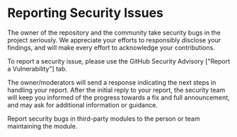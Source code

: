 # Reporting Security Issues

The owner of the repository and the community take security bugs in the project seriously. We appreciate your efforts to responsibly disclose your findings, and will make every effort to acknowledge your contributions.

To report a security issue, please use the GitHub Security Advisory ["Report a Vulnerability"] tab.

The owner/moderators will send a response indicating the next steps in handling your report. After the initial reply to your report, the security team will keep you informed of the progress towards a fix and full announcement, and may ask for additional information or guidance.

Report security bugs in third-party modules to the person or team maintaining the module.

